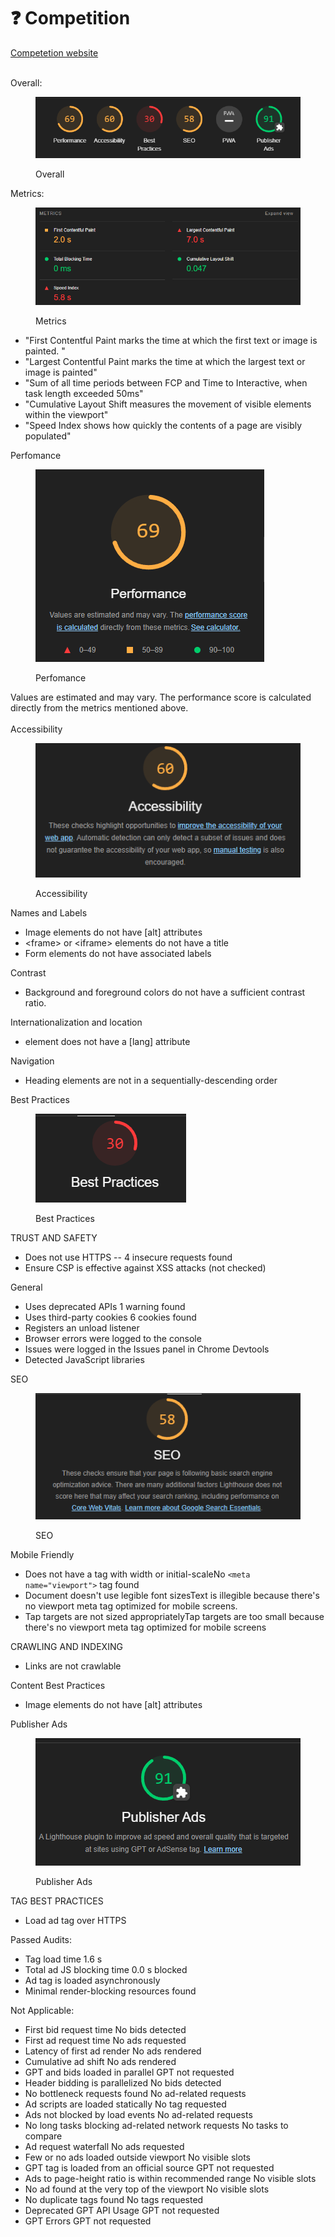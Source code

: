 # ❓ Competition

[Competetion website](https://todolistme.net/)

\
Overall:

<figure><img src="../../.gitbook/assets/image (9).png" alt=""><figcaption><p>Overall</p></figcaption></figure>

Metrics:

<figure><img src="../../.gitbook/assets/image (15).png" alt=""><figcaption><p>Metrics</p></figcaption></figure>

* "First Contentful Paint marks the time at which the first text or image is painted. "
* "Largest Contentful Paint marks the time at which the largest text or image is painted"
* "Sum of all time periods between FCP and Time to Interactive, when task length exceeded 50ms"
* "Cumulative Layout Shift measures the movement of visible elements within the viewport"
* "Speed Index shows how quickly the contents of a page are visibly populated"



Perfomance

<figure><img src="../../.gitbook/assets/image (10).png" alt=""><figcaption><p>Perfomance</p></figcaption></figure>

Values are estimated and may vary. The performance score is calculated directly from the metrics mentioned above.\
\
Accessibility

<figure><img src="../../.gitbook/assets/image (11).png" alt=""><figcaption><p>Accessibility</p></figcaption></figure>

Names and Labels

* Image elements do not have \[alt] attributes
* \<frame> or \<iframe> elements do not have a title&#x20;
* Form elements do not have associated labels

Contrast

* Background and foreground colors do not have a sufficient contrast ratio.

Internationalization and location

* element does not have a \[lang] attribute

Navigation

* Heading elements are not in a sequentially-descending order



Best Practices

<figure><img src="../../.gitbook/assets/image (12).png" alt=""><figcaption><p>Best Practices</p></figcaption></figure>

TRUST AND SAFETY

* Does not use HTTPS -- 4 insecure requests found
* Ensure CSP is effective against XSS attacks (not checked)

General&#x20;

* Uses deprecated APIs 1 warning found
* Uses third-party cookies 6 cookies found
* Registers an unload listener
* Browser errors were logged to the console
* Issues were logged in the Issues panel in Chrome Devtools
* Detected JavaScript libraries

SEO

<figure><img src="../../.gitbook/assets/image (13).png" alt=""><figcaption><p>SEO</p></figcaption></figure>

Mobile Friendly

* Does not have a tag with width or initial-scaleNo `<meta name="viewport">` tag found
* Document doesn't use legible font sizesText is illegible because there's no viewport meta tag optimized for mobile screens.
* Tap targets are not sized appropriatelyTap targets are too small because there's no viewport meta tag optimized for mobile screens

CRAWLING AND INDEXING

* Links are not crawlable

Content Best Practices

* Image elements do not have \[alt] attributes

Publisher Ads

<figure><img src="../../.gitbook/assets/image (14).png" alt=""><figcaption><p>Publisher Ads</p></figcaption></figure>

TAG BEST PRACTICES

* Load ad tag over HTTPS

Passed Audits:

* Tag load time 1.6 s
* Total ad JS blocking time 0.0 s blocked&#x20;
* Ad tag is loaded asynchronously&#x20;
* Minimal render-blocking resources found

Not Applicable:

* First bid request time No bids detected
* First ad request time No ads requested
* Latency of first ad render No ads rendered
* Cumulative ad shift No ads rendered
* GPT and bids loaded in parallel GPT not requested
* Header bidding is parallelized No bids detected
* No bottleneck requests found No ad-related requests
* Ad scripts are loaded statically No tag requested
* Ads not blocked by load events No ad-related requests
* No long tasks blocking ad-related network requests No tasks to compare
* Ad request waterfall No ads requested
* Few or no ads loaded outside viewport No visible slots
* GPT tag is loaded from an official source GPT not requested
* Ads to page-height ratio is within recommended range No visible slots
* No ad found at the very top of the viewport No visible slots
* No duplicate tags found No tags requested
* Deprecated GPT API Usage GPT not requested
* GPT Errors GPT not requested
